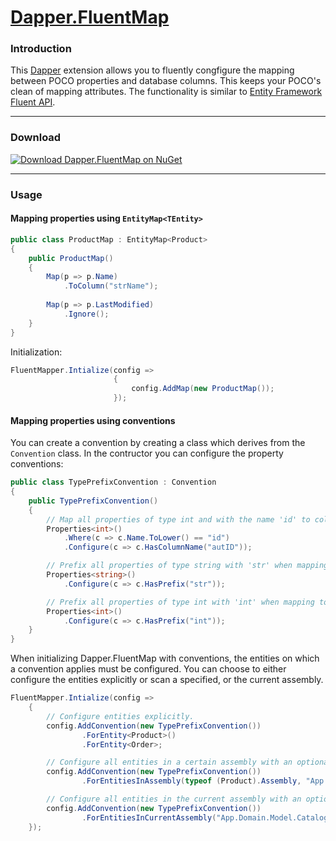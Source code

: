 [Dapper.FluentMap](http://henkmollema.github.io/Dapper-FluentMap)
================

### Introduction
This [Dapper](https://github.com/SamSaffron/dapper-dot-net/) extension allows you to fluently congfigure the mapping between POCO properties and database columns. This keeps your POCO's clean of mapping attributes. The functionality is similar to [Entity Framework Fluent API](http://msdn.microsoft.com/nl-nl/data/jj591617.aspx).

<hr>

### Download
[![Download Dapper.FluentMap on NuGet](http://i.imgur.com/Rs483do.png "Download Dapper.FluentMap on NuGet")](https://www.nuget.org/packages/Dapper.FluentMap)

<hr>

### Usage
#### Mapping properties using `EntityMap<TEntity>`
```csharp
public class ProductMap : EntityMap<Product>
{
	public ProductMap()
	{
		Map(p => p.Name)
			.ToColumn("strName");
			
		Map(p => p.LastModified)
			.Ignore();
	}
}
```

Initialization: 
```csharp
FluentMapper.Intialize(config =>
					   {
						   config.AddMap(new ProductMap());
					   });
```

#### Mapping properties using conventions

You can create a convention by creating a class which derives from the `Convention` class. In the contructor you can configure the property conventions:
```csharp
public class TypePrefixConvention : Convention
{
    public TypePrefixConvention()
    {
        // Map all properties of type int and with the name 'id' to column 'autID'.
        Properties<int>()
            .Where(c => c.Name.ToLower() == "id")
            .Configure(c => c.HasColumnName("autID"));

        // Prefix all properties of type string with 'str' when mapping to column names.
        Properties<string>()
            .Configure(c => c.HasPrefix("str"));

        // Prefix all properties of type int with 'int' when mapping to column names.
        Properties<int>()
            .Configure(c => c.HasPrefix("int"));
    }
}
```

When initializing Dapper.FluentMap with conventions, the entities on which a convention applies must be configured. You can choose to either configure the entities explicitly or scan a specified, or the current assembly.

```csharp
FluentMapper.Intialize(config =>
	{
		// Configure entities explicitly.
		config.AddConvention(new TypePrefixConvention())
				.ForEntity<Product>()
				.ForEntity<Order>;

		// Configure all entities in a certain assembly with an optional namespaces filter.
		config.AddConvention(new TypePrefixConvention())
				.ForEntitiesInAssembly(typeof (Product).Assembly, "App.Domain.Model");

		// Configure all entities in the current assembly with an optional namespaces filter.
		config.AddConvention(new TypePrefixConvention())
				.ForEntitiesInCurrentAssembly("App.Domain.Model.Catalog", "App.Domain.Model.Order");
	});
```
